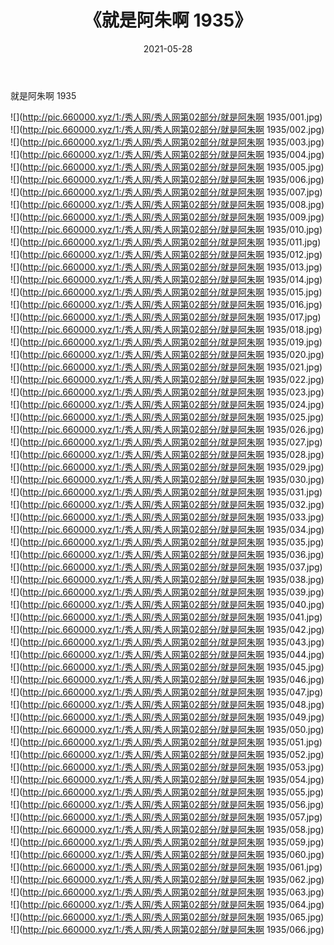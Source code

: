 ﻿---
layout: post
title:  《就是阿朱啊 1935》
date:   2021-05-28
img: http://pic.660000.xyz/1:/秀人网/秀人网第02部分/就是阿朱啊 1935/000.jpg
categories: [美女, 清纯, 唯美]
---

就是阿朱啊 1935

  ![](http://pic.660000.xyz/1:/秀人网/秀人网第02部分/就是阿朱啊 1935/001.jpg) <br> ![](http://pic.660000.xyz/1:/秀人网/秀人网第02部分/就是阿朱啊 1935/002.jpg) <br> ![](http://pic.660000.xyz/1:/秀人网/秀人网第02部分/就是阿朱啊 1935/003.jpg) <br> ![](http://pic.660000.xyz/1:/秀人网/秀人网第02部分/就是阿朱啊 1935/004.jpg) <br> ![](http://pic.660000.xyz/1:/秀人网/秀人网第02部分/就是阿朱啊 1935/005.jpg) <br> ![](http://pic.660000.xyz/1:/秀人网/秀人网第02部分/就是阿朱啊 1935/006.jpg) <br> ![](http://pic.660000.xyz/1:/秀人网/秀人网第02部分/就是阿朱啊 1935/007.jpg) <br> ![](http://pic.660000.xyz/1:/秀人网/秀人网第02部分/就是阿朱啊 1935/008.jpg) <br> ![](http://pic.660000.xyz/1:/秀人网/秀人网第02部分/就是阿朱啊 1935/009.jpg) <br> ![](http://pic.660000.xyz/1:/秀人网/秀人网第02部分/就是阿朱啊 1935/010.jpg) <br> ![](http://pic.660000.xyz/1:/秀人网/秀人网第02部分/就是阿朱啊 1935/011.jpg) <br> ![](http://pic.660000.xyz/1:/秀人网/秀人网第02部分/就是阿朱啊 1935/012.jpg) <br> ![](http://pic.660000.xyz/1:/秀人网/秀人网第02部分/就是阿朱啊 1935/013.jpg) <br> ![](http://pic.660000.xyz/1:/秀人网/秀人网第02部分/就是阿朱啊 1935/014.jpg) <br> ![](http://pic.660000.xyz/1:/秀人网/秀人网第02部分/就是阿朱啊 1935/015.jpg) <br> ![](http://pic.660000.xyz/1:/秀人网/秀人网第02部分/就是阿朱啊 1935/016.jpg) <br> ![](http://pic.660000.xyz/1:/秀人网/秀人网第02部分/就是阿朱啊 1935/017.jpg) <br> ![](http://pic.660000.xyz/1:/秀人网/秀人网第02部分/就是阿朱啊 1935/018.jpg) <br> ![](http://pic.660000.xyz/1:/秀人网/秀人网第02部分/就是阿朱啊 1935/019.jpg) <br> ![](http://pic.660000.xyz/1:/秀人网/秀人网第02部分/就是阿朱啊 1935/020.jpg) <br> ![](http://pic.660000.xyz/1:/秀人网/秀人网第02部分/就是阿朱啊 1935/021.jpg) <br> ![](http://pic.660000.xyz/1:/秀人网/秀人网第02部分/就是阿朱啊 1935/022.jpg) <br> ![](http://pic.660000.xyz/1:/秀人网/秀人网第02部分/就是阿朱啊 1935/023.jpg) <br> ![](http://pic.660000.xyz/1:/秀人网/秀人网第02部分/就是阿朱啊 1935/024.jpg) <br> ![](http://pic.660000.xyz/1:/秀人网/秀人网第02部分/就是阿朱啊 1935/025.jpg) <br> ![](http://pic.660000.xyz/1:/秀人网/秀人网第02部分/就是阿朱啊 1935/026.jpg) <br> ![](http://pic.660000.xyz/1:/秀人网/秀人网第02部分/就是阿朱啊 1935/027.jpg) <br> ![](http://pic.660000.xyz/1:/秀人网/秀人网第02部分/就是阿朱啊 1935/028.jpg) <br> ![](http://pic.660000.xyz/1:/秀人网/秀人网第02部分/就是阿朱啊 1935/029.jpg) <br> ![](http://pic.660000.xyz/1:/秀人网/秀人网第02部分/就是阿朱啊 1935/030.jpg) <br> ![](http://pic.660000.xyz/1:/秀人网/秀人网第02部分/就是阿朱啊 1935/031.jpg) <br> ![](http://pic.660000.xyz/1:/秀人网/秀人网第02部分/就是阿朱啊 1935/032.jpg) <br> ![](http://pic.660000.xyz/1:/秀人网/秀人网第02部分/就是阿朱啊 1935/033.jpg) <br> ![](http://pic.660000.xyz/1:/秀人网/秀人网第02部分/就是阿朱啊 1935/034.jpg) <br> ![](http://pic.660000.xyz/1:/秀人网/秀人网第02部分/就是阿朱啊 1935/035.jpg) <br> ![](http://pic.660000.xyz/1:/秀人网/秀人网第02部分/就是阿朱啊 1935/036.jpg) <br> ![](http://pic.660000.xyz/1:/秀人网/秀人网第02部分/就是阿朱啊 1935/037.jpg) <br> ![](http://pic.660000.xyz/1:/秀人网/秀人网第02部分/就是阿朱啊 1935/038.jpg) <br> ![](http://pic.660000.xyz/1:/秀人网/秀人网第02部分/就是阿朱啊 1935/039.jpg) <br> ![](http://pic.660000.xyz/1:/秀人网/秀人网第02部分/就是阿朱啊 1935/040.jpg) <br> ![](http://pic.660000.xyz/1:/秀人网/秀人网第02部分/就是阿朱啊 1935/041.jpg) <br> ![](http://pic.660000.xyz/1:/秀人网/秀人网第02部分/就是阿朱啊 1935/042.jpg) <br> ![](http://pic.660000.xyz/1:/秀人网/秀人网第02部分/就是阿朱啊 1935/043.jpg) <br> ![](http://pic.660000.xyz/1:/秀人网/秀人网第02部分/就是阿朱啊 1935/044.jpg) <br> ![](http://pic.660000.xyz/1:/秀人网/秀人网第02部分/就是阿朱啊 1935/045.jpg) <br> ![](http://pic.660000.xyz/1:/秀人网/秀人网第02部分/就是阿朱啊 1935/046.jpg) <br> ![](http://pic.660000.xyz/1:/秀人网/秀人网第02部分/就是阿朱啊 1935/047.jpg) <br> ![](http://pic.660000.xyz/1:/秀人网/秀人网第02部分/就是阿朱啊 1935/048.jpg) <br> ![](http://pic.660000.xyz/1:/秀人网/秀人网第02部分/就是阿朱啊 1935/049.jpg) <br> ![](http://pic.660000.xyz/1:/秀人网/秀人网第02部分/就是阿朱啊 1935/050.jpg) <br> ![](http://pic.660000.xyz/1:/秀人网/秀人网第02部分/就是阿朱啊 1935/051.jpg) <br> ![](http://pic.660000.xyz/1:/秀人网/秀人网第02部分/就是阿朱啊 1935/052.jpg) <br> ![](http://pic.660000.xyz/1:/秀人网/秀人网第02部分/就是阿朱啊 1935/053.jpg) <br> ![](http://pic.660000.xyz/1:/秀人网/秀人网第02部分/就是阿朱啊 1935/054.jpg) <br> ![](http://pic.660000.xyz/1:/秀人网/秀人网第02部分/就是阿朱啊 1935/055.jpg) <br> ![](http://pic.660000.xyz/1:/秀人网/秀人网第02部分/就是阿朱啊 1935/056.jpg) <br> ![](http://pic.660000.xyz/1:/秀人网/秀人网第02部分/就是阿朱啊 1935/057.jpg) <br> ![](http://pic.660000.xyz/1:/秀人网/秀人网第02部分/就是阿朱啊 1935/058.jpg) <br> ![](http://pic.660000.xyz/1:/秀人网/秀人网第02部分/就是阿朱啊 1935/059.jpg) <br> ![](http://pic.660000.xyz/1:/秀人网/秀人网第02部分/就是阿朱啊 1935/060.jpg) <br> ![](http://pic.660000.xyz/1:/秀人网/秀人网第02部分/就是阿朱啊 1935/061.jpg) <br> ![](http://pic.660000.xyz/1:/秀人网/秀人网第02部分/就是阿朱啊 1935/062.jpg) <br> ![](http://pic.660000.xyz/1:/秀人网/秀人网第02部分/就是阿朱啊 1935/063.jpg) <br> ![](http://pic.660000.xyz/1:/秀人网/秀人网第02部分/就是阿朱啊 1935/064.jpg) <br> ![](http://pic.660000.xyz/1:/秀人网/秀人网第02部分/就是阿朱啊 1935/065.jpg) <br> ![](http://pic.660000.xyz/1:/秀人网/秀人网第02部分/就是阿朱啊 1935/066.jpg) <br>